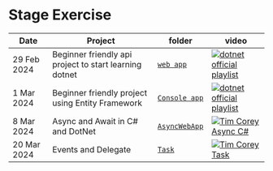 # Stage Exercise 

Date | Project | folder | video | 
|--- | --- | --- | --- |
| 29 Feb 2024 | Beginner friendly api project to start learning dotnet | [`web app`](https://github.com/alessiotucci/Intership-at-Indra-/tree/main/MyWebApp) | [![dotnet official playlist](https://ytcards.demolab.com/?id=OmUuR4GiwIE&ab_channel=dotnet&title=Introduction+to+API+with+.NET&lang=en&background_color=%230d1117&title_color=%23ffffff&stats_color=%23dedede&width=250&duration=150 "api with dotnet")](https://youtu.be/FNJpXWPka30?feature=shared)| 
| 1 Mar 2024 | Beginner friendly project using Entity Framework | [`Console app`](https://github.com/alessiotucci/Intership-at-Indra-/tree/main/NetflixClone) | [![dotnet official playlist](https://ytcards.demolab.com/?id=FNJpXWPka30&ab_channel=Just+pick+and+learn&title=Part1:+what+is+entity+Framework&lang=en&background_color=%230d1117&title_color=%23ffffff&stats_color=%23dedede&width=250&duration=186 "Entity Framework")](https://youtu.be/FNJpXWPka30?feature=shared) |
| 8 Mar 2024 | Async and Await in C# and DotNet | [`AsyncWebApp`](https://github.com/alessiotucci/Intership-at-Indra-/tree/main/Async_Await)| [![Tim Corey Async C#](https://ytcards.demolab.com/?id=2moh18sh5p4&ab_channel=IAmTimCorey&duration=2337&title=Csharp+Async+Await "Async Await")](https://youtu.be/2moh18sh5p4?feature=shared)
| 20 Mar 2024 | Events and Delegate | [`Task`](https://github.com/alessiotucci/Intership-at-Indra-/tree/main/EventExample) | [![Tim Corey Task](https://ytcards.demolab.com/?id=-1cftB9q1kQ&ab_channel=IAmTimCorey&duration=4152&title=Csharp+Task "Task")](https://youtu.be/-1cftB9q1kQ?feature=shared) |

